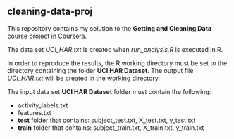 ## cleaning-data-proj

This repository contains my solution to the **Getting and Cleaning Data** course project in Coursera.

The data set *UCI\_HAR.txt* is created when *run\_analysis.R* is executed in R. 

In order to reproduce the results, the R working directory must be set to the  directory containing the folder **UCI HAR Dataset**. The output file *UCI\_HAR.txt* will be created in the working directory.

The input data set **UCI HAR Dataset** folder must contain the following:

* activity_labels.txt
* features.txt
* __test__ folder that contains: subject\_test.txt, X\_test.txt, y\_test.txt
* __train__ folder that contains: subject\_train.txt, X\_train.txt, y\_train.txt



